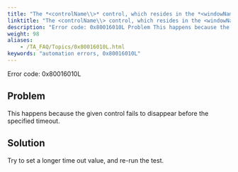 ```yaml
--- 
title: "The *<controlName\\>* control, which resides in the *<windowName\\>*, continued to exist after the timeout of *<value\\>* seconds. Please adjust the timeout value."
linktitle: "The <controlName\\> control, which resides in the <windowName\\>, continued to exist after the timeout of <value\\> seconds. Please adjust the timeout value."
description: "Error code: 0x80016010L Problem This happens because the given control fails to disappear before the specified timeout. Solution Try to set a longer time out value, and re-run the test."
weight: 98
aliases: 
    - /TA_FAQ/Topics/0x80016010L.html
keywords: "automation errors, 0x80016010L"
---
```


Error code: 0x80016010L

## Problem

This happens because the given control fails to disappear before the specified timeout.

## Solution

Try to set a longer time out value, and re-run the test.




